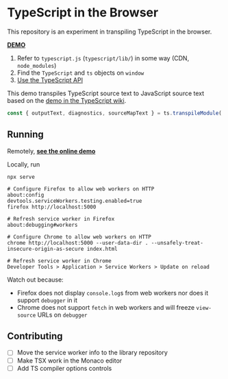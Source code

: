 # TypeScript in the Browser

This repository is an experiment in transpiling TypeScript in the browser.

[**DEMO**](https://tomashubelbauer.github.io/typescript-in-browser/)

1. Refer to `typescript.js` (`typescript/lib/`) in some way (CDN, `node_modules`)
2. Find the `TypeScript` and `ts` objects on `window`
3. [Use the TypeScript API](https://github.com/Microsoft/TypeScript/wiki/Using-the-Compiler-API)

This demo transpiles TypeScript source text to JavaScript source text based on the
[demo in the TypeScript wiki](https://github.com/Microsoft/TypeScript/wiki/Using-the-Compiler-API#transpiling-a-single-file).

```js
const { outputText, diagnostics, sourceMapText } = ts.transpileModule('const x: number = 5;', { compilerOptions: { target: 'esnext' } });
```

## Running

Remotely, [**see the online demo**](https://tomashubelbauer.github.io/typescript-in-browser/)

Locally, run
```
npx serve

# Configure Firefox to allow web workers on HTTP
about:config
devtools.serviceWorkers.testing.enabled=true
firefox http://localhost:5000

# Refresh service worker in Firefox
about:debugging#workers

# Configure Chrome to allow web workers on HTTP
chrome http://localhost:5000 --user-data-dir . --unsafely-treat-insecure-origin-as-secure index.html

# Refresh service worker in Chrome
Developer Tools > Application > Service Workers > Update on reload
```

Watch out because:

- Firefox does not display `console.log`s from web workers nor does it support `debugger` in it
- Chrome does not support `fetch` in web workers and will freeze `view-source` URLs on `debugger`

## Contributing

- [ ] Move the service worker info to the library repository
- [ ] Make TSX work in the Monaco editor
- [ ] Add TS compiler options controls
